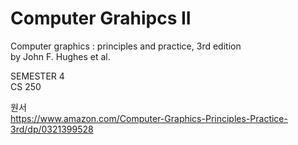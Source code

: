 # Computer Grahipcs II
Computer graphics : principles and practice, 3rd edition<br>
by John F. Hughes et al.


SEMESTER 4<br>
CS 250

원서<br>
https://www.amazon.com/Computer-Graphics-Principles-Practice-3rd/dp/0321399528

